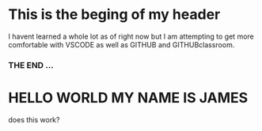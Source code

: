 # This is the beging of my header
I havent learned a whole lot as of right now but I am attempting to get more comfortable with VSCODE as well as GITHUB and GITHUBclassroom.

### THE END ...

# HELLO WORLD MY NAME IS JAMES
does this work?

